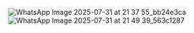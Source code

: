 ![WhatsApp Image 2025-07-31 at 21 37 55_bb24e3ca](https://github.com/user-attachments/assets/4eac547e-d75d-4eb5-8371-10c41340bffa)
![WhatsApp Image 2025-07-31 at 21 49 39_563c1287](https://github.com/user-attachments/assets/27af248d-906a-4769-b25a-d9d0fe983c2e)


